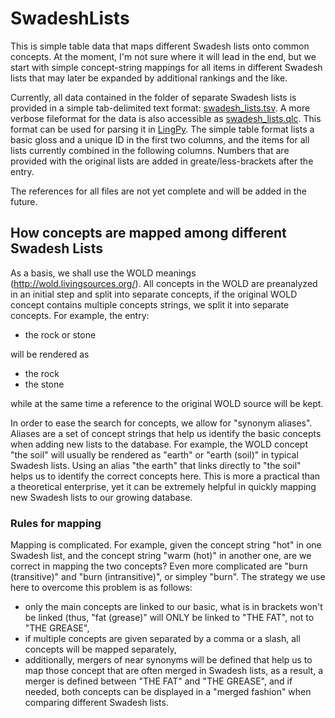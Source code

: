 SwadeshLists
============

This is simple table data that maps different Swadesh lists onto common concepts. At the moment, I'm not sure where it will lead in the end, but we start with simple concept-string mappings for all items in different Swadesh lists that may later be expanded by additional rankings and the like.

Currently, all data contained in the folder of separate Swadesh lists is provided in a simple tab-delimited text format: [swadesh_lists.tsv](https://github.com/LinguList/SwadeshLists/blob/master/swadesh_list.tsv). A more verbose fileformat for the data is also accessible as [swadesh_lists.qlc](https://github.com/LinguList/SwadeshLists/blob/master/swadesh_lists.qlc). This format can be used for parsing it in [LingPy](https://github.com/lingpy/lingpy). The simple table format lists a basic gloss and a unique ID in the first two columns, and the items for all lists currently combined in the following columns. Numbers that are provided with the original lists are added in greate/less-brackets after the entry.

The references for all files are not yet complete and will be added in the future.

## How concepts are mapped among different Swadesh Lists

As a basis, we shall use the WOLD meanings (http://wold.livingsources.org/). All concepts in the WOLD are preanalyzed in an initial step and split into separate concepts, if the original WOLD concept contains multiple concepts strings, we split it into separate concepts. For example, the entry:

* the rock or stone

will be rendered as

* the rock
* the stone

while at the same time a reference to the original WOLD source will be kept.

In order to ease the search for concepts, we allow for "synonym aliases". Aliases are a set of concept strings that help us identify the basic concepts when adding new lists to the database.
For example, the WOLD concept "the soil" will usually be rendered as "earth" or "earth (soil)" in typical Swadesh lists.
Using an alias "the earth" that links directly to "the soil" helps us to identify the correct concepts here. This is more a practical than a theoretical enterprise, yet it can be extremely helpful in quickly mapping new Swadesh lists to our growing database.

### Rules for mapping

Mapping is complicated. For example, given the concept string "hot" in one Swadesh list, and the concept string "warm (hot)" in another one, are we correct in mapping the two concepts? Even more complicated are "burn (transitive)" and "burn (intransitive)", or simpley "burn". The strategy we use here to overcome this problem is as follows:

* only the main concepts are linked to our basic, what is in brackets won't be linked (thus, "fat (grease)" will ONLY be linked to "THE FAT", not to "THE GREASE",
* if multiple concepts are given separated by a comma or a slash, all concepts will be mapped separately,
* additionally, mergers of near synonyms will be defined that help us to map those concept that are often merged in Swadesh lists, as a result, a merger is defined between "THE FAT" and "THE GREASE", and if needed, both concepts can be displayed in a "merged fashion" when comparing different Swadesh lists.


